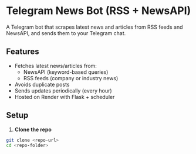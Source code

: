 # Telegram News Bot (RSS + NewsAPI)

A Telegram bot that scrapes latest news and articles from RSS feeds and NewsAPI, and sends them to your Telegram chat.

## Features
- Fetches latest news/articles from:
  - NewsAPI (keyword-based queries)
  - RSS feeds (company or industry news)
- Avoids duplicate posts
- Sends updates periodically (every hour)
- Hosted on Render with Flask + scheduler

## Setup

1. **Clone the repo**
```bash
git clone <repo-url>
cd <repo-folder>
